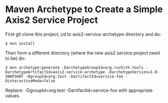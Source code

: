 Maven Archetype to Create a Simple Axis2 Service Project
========================================================

First git clone this project, cd to axis2-service-archetype directory and do:
```
$ mvn install
```

Then form a different directory (where the new axis2 service project need to be) do:
```
$ mvn archetype:generate -DarchetypeGroupId=org.ruchith.tools -DarchetypeArtifactId=axis2-service-archetype -DarchetypeVersion=1.0-SNAPSHOT -DgroupId=org.test -DartifactId=service-foo -DinteractiveMode=false
```

Replace: -DgroupId=org.test -DartifactId=service-foo with appropriate values.
